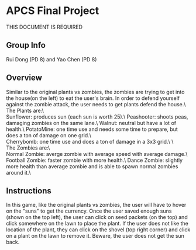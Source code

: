 # APCS Final Project
THIS DOCUMENT IS REQUIRED
## Group Info
Rui Dong (PD 8) and Yao Chen (PD 8)
## Overview
Similar to the original plants vs zombies, the zombies are trying to get into the house(on the left) to eat the user's brain. In order to defend yourself against the zombie attack, the user needs to get plants defend the house.\  
The Plants are:\  
Sunflower: produces sun (each sun is worth 25).\ 
Peashooter: shoots peas, damaging zombies on the same lane.\ 
Walnut: neutral but have a lot of health.\ 
PotatoMine: one time use and needs some time to prepare, but does a ton of damage on one grid.\  
Cherrybomb: one time use and does a ton of damage in a 3x3 grid.\ 
\  
The Zombies are:\  
Normal Zombie: averge zombie with average speed with average damage.\ 
Football Zombie: faster zombie with more health.\ 
Dance Zombie: slightly more health than average zombie and is able to spawn normal zombies around it.\ 
## Instructions
In this game, like the original plants vs zombies, the user will have to hover on the "suns" to get the currency. Once the user saved enough suns (shown on the top left), the user can click on seed packets (on the top) and click somewhere on the lawn to place the plant. If the user does not like the location of the plant, they can click on the shovel (top right corner) and click on a plant on the lawn to remove it. Beware, the user does not get the sun back. 
